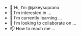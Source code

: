 - 👋 Hi, I’m @jakeysoprano
- 👀 I’m interested in ...
- 🌱 I’m currently learning ...
- 💞️ I’m looking to collaborate on ...
- 📫 How to reach me ...

<!---
jakeysoprano/jakeysoprano is a ✨ special ✨ repository because its `README.md` (this file) appears on your GitHub profile.
You can click the Preview link to take a look at your changes.
--->
